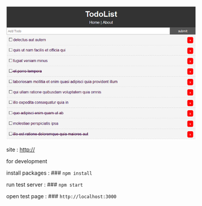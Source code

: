 ![image](todoweb_screen.png)

site : [http://](http://localhost:3000)


for development

install packages : ### `npm install`

run test server : ### `npm start`

open test page : ### `http://localhost:3000`

